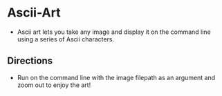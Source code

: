 # Ascii-Art
* Ascii art lets you take any image and display it on the command line using a series of Ascii characters.

## Directions
* Run on the command line with the image filepath as an argument and zoom out to enjoy the art!
